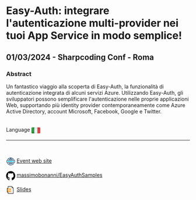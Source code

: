 # Easy-Auth: integrare l'autenticazione multi-provider nei tuoi App Service in modo semplice!
##  01/03/2024 - Sharpcoding Conf - Roma
### Abstract 
Un fantastico viaggio alla scoperta di Easy-Auth, la funzionalità di autenticazione integrata di alcuni servizi Azure. Utilizzando Easy-Auth, gli sviluppatori possono semplificare l'autenticazione nelle proprie applicazioni Web, supportando più identity provider contemporaneamente come Azure Active Directory, account Microsoft, Facebook, Google e Twitter.

<br/>
Language <img width="25" src="https://raw.githubusercontent.com/massimobonanni/massimobonanni/master/images/flagitaly.svg" style="vertical-align:middle">

<br/>

---

<br/>
<p>
<img width="25" src="https://raw.githubusercontent.com/massimobonanni/massimobonanni/master/images/eventwebsite.svg" style="vertical-align:middle"> 
<a href="https://conf.sharpcoding.it/">Event web site</a>
</p>

<p>
<img width="25" src="https://raw.githubusercontent.com/massimobonanni/massimobonanni/master/images/github.svg" style="vertical-align:middle"> 
<a href="https://github.com/massimobonanni/EasyAuthSamples" target="_blank">massimobonanni/EasyAuthSamples</a>
</p>

<p>
<img width="25" src="https://raw.githubusercontent.com/massimobonanni/massimobonanni/master/images/slides.svg" style="vertical-align:middle"> 
<a href="https://raw.githubusercontent.com/massimobonanni/massimobonanni/master/slides/SharpCodingConf2024.pdf">Slides</a>
</p>